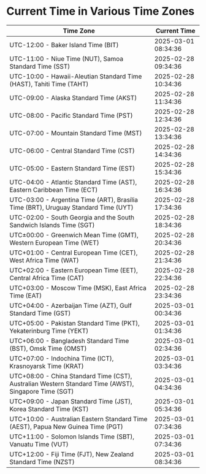 # Current Time in Various Time Zones

| Time Zone | Current Time |
|-----------|--------------|
| UTC-12:00 - Baker Island Time (BIT) | 2025-03-01 08:34:36 |
| UTC-11:00 - Niue Time (NUT), Samoa Standard Time (SST) | 2025-02-28 09:34:36 |
| UTC-10:00 - Hawaii-Aleutian Standard Time (HAST), Tahiti Time (TAHT) | 2025-02-28 10:34:36 |
| UTC-09:00 - Alaska Standard Time (AKST) | 2025-02-28 11:34:36 |
| UTC-08:00 - Pacific Standard Time (PST) | 2025-02-28 12:34:36 |
| UTC-07:00 - Mountain Standard Time (MST) | 2025-02-28 13:34:36 |
| UTC-06:00 - Central Standard Time (CST) | 2025-02-28 14:34:36 |
| UTC-05:00 - Eastern Standard Time (EST) | 2025-02-28 15:34:36 |
| UTC-04:00 - Atlantic Standard Time (AST), Eastern Caribbean Time (ECT) | 2025-02-28 16:34:36 |
| UTC-03:00 - Argentina Time (ART), Brasília Time (BRT), Uruguay Standard Time (UYT) | 2025-02-28 17:34:36 |
| UTC-02:00 - South Georgia and the South Sandwich Islands Time (SGT) | 2025-02-28 18:34:36 |
| UTC±00:00 - Greenwich Mean Time (GMT), Western European Time (WET) | 2025-02-28 20:34:36 |
| UTC+01:00 - Central European Time (CET), West Africa Time (WAT) | 2025-02-28 21:34:36 |
| UTC+02:00 - Eastern European Time (EET), Central Africa Time (CAT) | 2025-02-28 22:34:36 |
| UTC+03:00 - Moscow Time (MSK), East Africa Time (EAT) | 2025-02-28 23:34:36 |
| UTC+04:00 - Azerbaijan Time (AZT), Gulf Standard Time (GST) | 2025-03-01 00:34:36 |
| UTC+05:00 - Pakistan Standard Time (PKT), Yekaterinburg Time (YEKT) | 2025-03-01 01:34:36 |
| UTC+06:00 - Bangladesh Standard Time (BST), Omsk Time (OMST) | 2025-03-01 02:34:36 |
| UTC+07:00 - Indochina Time (ICT), Krasnoyarsk Time (KRAT) | 2025-03-01 03:34:36 |
| UTC+08:00 - China Standard Time (CST), Australian Western Standard Time (AWST), Singapore Time (SGT) | 2025-03-01 04:34:36 |
| UTC+09:00 - Japan Standard Time (JST), Korea Standard Time (KST) | 2025-03-01 05:34:36 |
| UTC+10:00 - Australian Eastern Standard Time (AEST), Papua New Guinea Time (PGT) | 2025-03-01 07:34:36 |
| UTC+11:00 - Solomon Islands Time (SBT), Vanuatu Time (VUT) | 2025-03-01 07:34:36 |
| UTC+12:00 - Fiji Time (FJT), New Zealand Standard Time (NZST) | 2025-03-01 08:34:36 |
